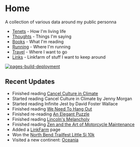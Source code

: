 # Home

A collection of various data around my public personna

* [Tenets](tenets.md) - How I'm living life
* [Thoughts](thoughts.md) - Things I'm saying
* [Books](books.md) - What I'm reading
* [Running](running.md) - Where I'm running
* [Travel](travel.md) - Where I want to go
* [Links](links.md) - Linkfarm of stuff I want to keep around


[![pages-build-deployment](https://github.com/dubrie/dubrie.github.io/actions/workflows/pages/pages-build-deployment/badge.svg?branch=gh-pages)](https://github.com/dubrie/dubrie.github.io/actions/workflows/pages/pages-build-deployment)


## Recent Updates
* Finished reading [Cancel Culture in Climate](archive/books/cancel-culture-in-climate.md)
* Started reading Cancel Culture in Climate by Jenny Morgan
* Started reading Infinite Jest by David Foster Wallace
* Finished reading [We Need To Hang Out](archive/books/we-need-to-hang-out.md)
* Finished re-reading [An Elegant Puzzle](archive/books/an-elegant-puzzle.md)
* Finished reading [Lincoln's Melancholy](archive/books/lincolns-melancholy.md)
* Finished reading [Zen and the Art of Motorcycle Maintenance](archive/books/zen-and-the-art-of-motorcycle-maintenance.md)
* Added a [LinkFarm](links.md) page
* Won the [North Bend Trailfest Little Si 10k](running.md) 
* Visited a new continent: [Oceania](travel.md)
